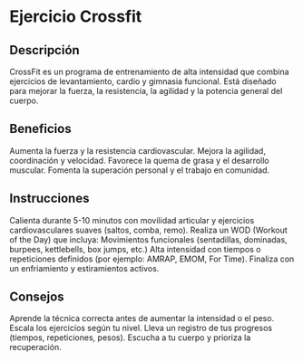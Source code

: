 # Ejercicio Crossfit

## Descripción
CrossFit es un programa de entrenamiento de alta intensidad que combina ejercicios de levantamiento, cardio y gimnasia funcional. Está diseñado para mejorar la fuerza, la resistencia, la agilidad y la potencia general del cuerpo.

## Beneficios
Aumenta la fuerza y la resistencia cardiovascular.
Mejora la agilidad, coordinación y velocidad.
Favorece la quema de grasa y el desarrollo muscular.
Fomenta la superación personal y el trabajo en comunidad.

## Instrucciones
Calienta durante 5-10 minutos con movilidad articular y ejercicios cardiovasculares suaves (saltos, comba, remo).
Realiza un WOD (Workout of the Day) que incluya:
Movimientos funcionales (sentadillas, dominadas, burpees, kettlebells, box jumps, etc.)
Alta intensidad con tiempos o repeticiones definidos (por ejemplo: AMRAP, EMOM, For Time).
Finaliza con un enfriamiento y estiramientos activos.

## Consejos
Aprende la técnica correcta antes de aumentar la intensidad o el peso.
Escala los ejercicios según tu nivel.
Lleva un registro de tus progresos (tiempos, repeticiones, pesos).
Escucha a tu cuerpo y prioriza la recuperación.